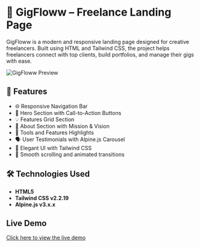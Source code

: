 # 🚀 GigFloww – Freelance Landing Page

GigFloww is a modern and responsive landing page designed for creative freelancers. Built using HTML and Tailwind CSS, the project helps freelancers connect with top clients, build portfolios, and manage their gigs with ease.

![GigFloww Preview](![image](https://github.com/user-attachments/assets/7bbd05d8-d9a7-4367-8f14-c93f5b824d54)
)

## 🌟 Features

- 🌐 Responsive Navigation Bar
- 🎯 Hero Section with Call-to-Action Buttons
- 💡 Features Grid Section
- 🧭 About Section with Mission & Vision
- 🧰 Tools and Features Highlights
- 🗣️ User Testimonials with Alpine.js Carousel
- 🎨 Elegant UI with Tailwind CSS
- 💬 Smooth scrolling and animated transitions

## 🛠️ Technologies Used

- **HTML5**
- **Tailwind CSS v2.2.19**
- **Alpine.js v3.x.x**
## Live Demo
 [Click here to view the live demo](https://gigfloww-landing-page.vercel.app/) 


